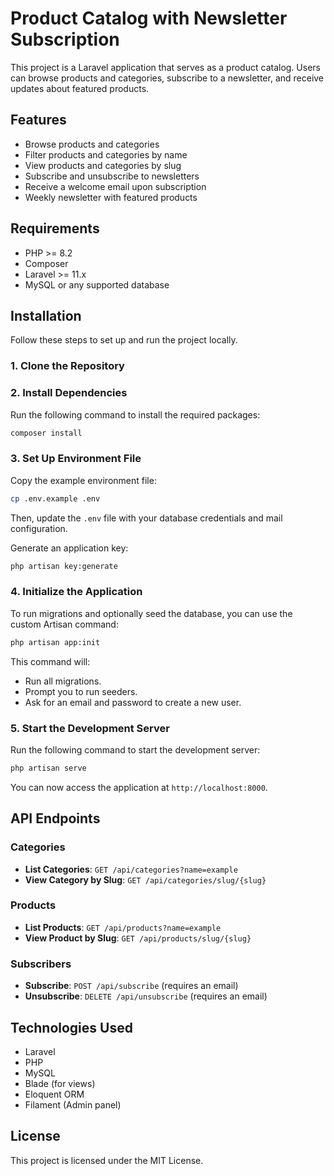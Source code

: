 # Product Catalog with Newsletter Subscription

This project is a Laravel application that serves as a product catalog. Users can browse products and categories, subscribe to a newsletter, and receive updates about featured products.

## Features

- Browse products and categories
- Filter products and categories by name
- View products and categories by slug
- Subscribe and unsubscribe to newsletters
- Receive a welcome email upon subscription
- Weekly newsletter with featured products

## Requirements

- PHP >= 8.2
- Composer
- Laravel >= 11.x
- MySQL or any supported database

## Installation

Follow these steps to set up and run the project locally.

### 1. Clone the Repository

### 2. Install Dependencies

Run the following command to install the required packages:

```bash
composer install
```

### 3. Set Up Environment File

Copy the example environment file:

```bash
cp .env.example .env
```

Then, update the `.env` file with your database credentials and mail configuration.

Generate an application key:

```bash
php artisan key:generate
```

### 4. Initialize the Application

To run migrations and optionally seed the database, you can use the custom Artisan command:

```bash
php artisan app:init
```

This command will:
- Run all migrations.
- Prompt you to run seeders.
- Ask for an email and password to create a new user.

### 5. Start the Development Server

Run the following command to start the development server:

```bash
php artisan serve
```

You can now access the application at `http://localhost:8000`.

## API Endpoints

### Categories

- **List Categories**: `GET /api/categories?name=example`
- **View Category by Slug**: `GET /api/categories/slug/{slug}`

### Products

- **List Products**: `GET /api/products?name=example`
- **View Product by Slug**: `GET /api/products/slug/{slug}`

### Subscribers

- **Subscribe**: `POST /api/subscribe` (requires an email)
- **Unsubscribe**: `DELETE /api/unsubscribe` (requires an email)

## Technologies Used

- Laravel
- PHP
- MySQL
- Blade (for views)
- Eloquent ORM
- Filament (Admin panel)

## License

This project is licensed under the MIT License.
